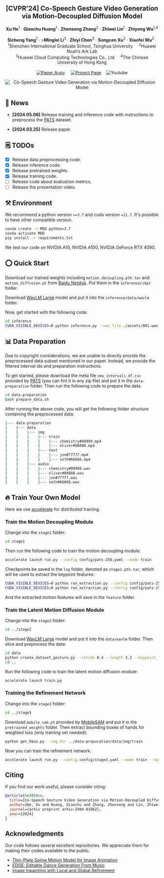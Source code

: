 <p align="center">

  <h2 align="center">[CVPR'24] Co-Speech Gesture Video Generation via Motion-Decoupled Diffusion Model </h2>
  <p align="center">
    <strong>Xu He</strong></a><sup>1</sup>
    · 
    <strong>Qiaochu Huang</strong></a><sup>1</sup>
    · 
    <strong>Zhensong Zhang</strong></a><sup>2</sup>
    ·
    <strong>Zhiwei Lin</strong></a><sup>1</sup>
    ·
    <strong>Zhiyong Wu</strong></a><sup>1,4</sup>
    ·
    <br><strong>Sicheng Yang</strong></a><sup>1</sup>
    ·  
    ><strong>Minglei Li</strong></a><sup>3</sup>
    ·
    <strong>Zhiyi Chen</strong></a><sup>3</sup>
    ·
    <strong>Songcen Xu</strong></a><sup>2</sup>
    ·
    <strong>Xiaofei Wu</strong></a><sup>2</sup>
    ·
    <br>
    <sup>1</sup>Shenzhen International Graduate School, Tsinghua University  &nbsp;&nbsp;&nbsp; <sup>2</sup>Huawei Noah’s Ark Lab
    <br>
    <sup>3</sup>Huawei Cloud Computing Technologies Co., Ltd   &nbsp;&nbsp;&nbsp; <sup>4</sup>The Chinese University of Hong Kong
    <br>
    </br>
        <a href="https://arxiv.org/abs/2404.01862">
        <img src='https://img.shields.io/badge/arXiv-red' alt='Paper Arxiv'></a> &nbsp; &nbsp; 
        <a href='https://thuhcsi.github.io/S2G-MDDiffusion/'>
        <img src='https://img.shields.io/badge/Project_Page-green' alt='Project Page'></a> &nbsp;&nbsp;
        <!-- <a href='https://www.youtube.com/watch?v=mI8RJ_f3Csw'> -->
        <img src='https://img.shields.io/badge/YouTube-blue' alt='Youtube'></a>
  </p>
    </p>
<div align="center">
  <img src="./assets/teaser.png" alt="Co-Speech Gesture Video Generation via Motion-Decoupled Diffusion Model"></a>
</div>

## 📣 News
* **[2024.05.06]** Release training and inference code with instructions to preprocess the [PATS](https://chahuja.com/pats/download.html) dataset.

* **[2024.03.25]** Release paper.

## 🗒 TODOs
- [x] Release data preprocessing code.
- [x] Release inference code.
- [x] Release pretrained weights.
- [x] Release training code.
- [ ] Release code about evaluation metrics.
- [ ] Release the presentation video.

## ⚒️ Environment
We recommend a python version ```>=3.7``` and cuda version ```=11.7```. It's possible to have other compatible version.

```bash
conda create -n MDD python=3.7
conda activate MDD
pip install -r requirements.txt
```

We test our code on NVIDIA A10, NVIDIA A100, NVIDIA GeForce RTX 4090.

## ⭕ Quick Start
Download our trained weights including ```motion_decoupling.pth.tar``` and ```motion_diffusion.pt``` from [Baidu Netdisk](https://pan.baidu.com/s/1hApZn-MUxofx_pDLeQ34zA?pwd=vdbd). Put them in the ```inference/ckpt``` folder.

Download [WavLM Large](https://github.com/microsoft/unilm/tree/master/wavlm) model and put it into the ```inference/data/wavlm``` folder.

Now, get started with the following code:

```bash
cd inference
CUDA_VISIBLE_DEVICES=0 python inference.py --wav_file ./assets/001.wav --init_frame ./assets/001.png --use_motion_selection
```

## 📊 Data Preparation
Due to copyright considerations, we are unable to directly provide the preprocessed data subset mentioned in our paper. Instead, we provide the filtered interval ids and preparation instructions. 

To get started, please download the meta file ```cmu_intervals_df.csv``` provided by [PATS](https://chahuja.com/pats/download.html) (you can fint it in any zip file) and put it in the ```data-preparation``` folder. Then run the following code to prepare the data.

```bash
cd data-preparation
bash prepare_data.sh
```
After running the above code, you will get the following folder structure containing the preprocessed data:

```bash
|--- data-preparation
|    |--- data
|    |    |--- img
|    |    |    |--- train
|    |    |    |    |--- chemistry#99999.mp4
|    |    |    |    |--- oliver#88888.mp4
|    |    |    |--- test
|    |    |    |    |--- jon#77777.mp4
|    |    |    |    |--- seth#66666.mp4
|    |    |--- audio
|    |    |    |--- chemistry#99999.wav
|    |    |    |--- oliver#88888.wav
|    |    |    |--- jon#77777.wav
|    |    |    |--- seth#66666.wav
```

## 🔥 Train Your Own Model
Here we use [accelerate](https://github.com/huggingface/accelerate) for distributed training.

### Train the Motion Decoupling Module
Change into the ```stage1``` folder:

```bash
cd stage1
```

Then run the following code to train the motion decoupling module:

```bash 
accelerate launch run.py --config config/pats-256.yaml --mode train
```

Checkpoints be saved in the ```log``` folder, denoted as ```stage1.pth.tar```, which will be used to extract the keypoint features:

```bash
CUDA_VISIBLE_DEVICES=0 python run_extraction.py --config config/pats-256.yaml --mode extraction --checkpoint log/stage1.pth.tar --device_ids 0 --train
CUDA_VISIBLE_DEVICES=0 python run_extraction.py --config config/pats-256.yaml --mode extraction --checkpoint log/stage1.pth.tar --device_ids 0 --test
```

And the extracted motion features will save in the ```feature``` folder.

### Train the Latent Motion Diffusion Module
Change into the ```stage2``` folder:

```bash
cd ../stage2
```

Download [WavLM Large](https://github.com/microsoft/unilm/tree/master/wavlm) model and put it into the ```data/wavlm``` folder.
Then slice and preprocess the data:

```bash
cd data 
python create_dataset_gesture.py --stride 0.4 --length 3.2 --keypoint_folder ../stage1/feature ----wav_folder ../data-preparation/data/audio --extract-baseline --extract-wavlm
cd ..
```

Run the following code to train the latent motion diffusion module:

```bash
accelerate launch train.py
```

### Training the Refinement Network
Change into the ```stage3``` folder:

```bash
cd ../stage3
```

Download ```mobile_sam.pt``` provided by [MobileSAM](https://github.com/ChaoningZhang/MobileSAM) and put it in the ```pretrained_weights``` folder. Then extract bounding boxes of hands for weighted loss (only training set needed):
  
```bash
python get_bbox.py --img_dir ../data-preparation/data/img/train
```

Now you can train the refinement network:

```bash
accelerate launch run.py --config config/stage3.yaml --mode train --tps_checkpoint ../stage1/log/stage1.pth.tar
```

## Citing
If you find our work useful, please consider citing:
```BibTeX
@article{he2024co,
  title={Co-Speech Gesture Video Generation via Motion-Decoupled Diffusion Model},
  author={He, Xu and Huang, Qiaochu and Zhang, Zhensong and Lin, Zhiwei and Wu, Zhiyong and Yang, Sicheng and Li, Minglei and Chen, Zhiyi and Xu, Songcen and Wu, Xiaofei},
  journal={arXiv preprint arXiv:2404.01862},
  year={2024}
}
```

## Acknowledgments

Our code follows several excellent repositories. We appreciate them for making their codes available to the public.
* [Thin-Plate Spline Motion Model for Image Animation](https://github.com/yoyo-nb/Thin-Plate-Spline-Motion-Model)
* [EDGE: Editable Dance Generation From Music](https://github.com/Stanford-TML/EDGE)
* [Image Inpainting with Local and
              Global Refinement](https://github.com/weizequan/LGNet)

